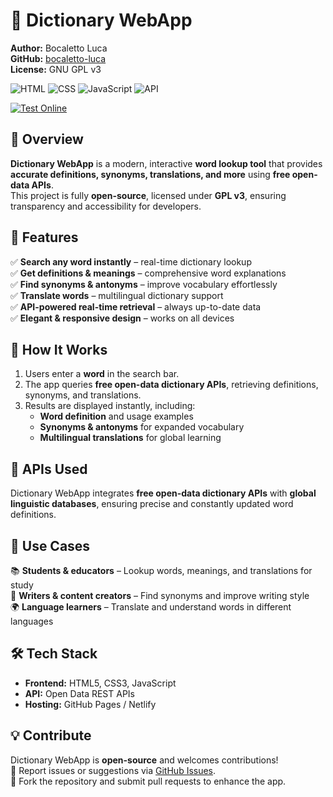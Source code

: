 # 📖 Dictionary WebApp  

**Author:** Bocaletto Luca  
**GitHub:** [bocaletto-luca](https://github.com/bocaletto-luca)  
**License:** GNU GPL v3  

![HTML](https://img.shields.io/badge/HTML5-E34F26?style=flat-square&logo=html5&logoColor=white)
![CSS](https://img.shields.io/badge/CSS3-1572B6?style=flat-square&logo=css3&logoColor=white)
![JavaScript](https://img.shields.io/badge/JavaScript-F7DF1E?style=flat-square&logo=javascript&logoColor=black)
![API](https://img.shields.io/badge/API-Free%20Open%20Data-9cf?style=flat-square&logo=book)

[![Test Online](https://img.shields.io/badge/Test%20Online-Click%20Here-brightgreen?style=for-the-badge)](https://bocaletto-luca.github.io/Dictionary/)

## 📌 Overview  

**Dictionary WebApp** is a modern, interactive **word lookup tool** that provides **accurate definitions, synonyms, translations, and more** using **free open-data APIs**.  
This project is fully **open-source**, licensed under **GPL v3**, ensuring transparency and accessibility for developers.

## 🌟 Features  

✅ **Search any word instantly** – real-time dictionary lookup  
✅ **Get definitions & meanings** – comprehensive word explanations  
✅ **Find synonyms & antonyms** – improve vocabulary effortlessly  
✅ **Translate words** – multilingual dictionary support  
✅ **API-powered real-time retrieval** – always up-to-date data  
✅ **Elegant & responsive design** – works on all devices  

## 🚀 How It Works  

1. Users enter a **word** in the search bar.  
2. The app queries **free open-data dictionary APIs**, retrieving definitions, synonyms, and translations.  
3. Results are displayed instantly, including:
   - **Word definition** and usage examples  
   - **Synonyms & antonyms** for expanded vocabulary  
   - **Multilingual translations** for global learning  

## 🔗 APIs Used  

Dictionary WebApp integrates **free open-data dictionary APIs** with **global linguistic databases**, ensuring precise and constantly updated word definitions.

## 🎯 Use Cases  

📚 **Students & educators** – Lookup words, meanings, and translations for study  
📝 **Writers & content creators** – Find synonyms and improve writing style  
🌍 **Language learners** – Translate and understand words in different languages  

## 🛠 Tech Stack  

- **Frontend:** HTML5, CSS3, JavaScript  
- **API:** Open Data REST APIs  
- **Hosting:** GitHub Pages / Netlify  

## 💡 Contribute  

Dictionary WebApp is **open-source** and welcomes contributions!  
📌 Report issues or suggestions via [GitHub Issues](https://github.com/bocaletto-luca/dictionary/issues).  
🔧 Fork the repository and submit pull requests to enhance the app.  
